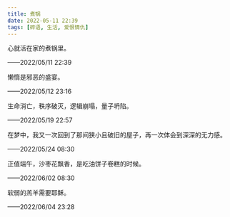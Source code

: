 ```yaml
---
title: 煮锅
date: 2022-05-11 22:39
tags: [碎语, 生活, 爱恨情仇]
---
```


心就活在家的煮锅里。

——2022/05/11 22:39

懒惰是邪恶的盛宴。

——2022/05/12 23:16

生命消亡，秩序破灭，逻辑崩塌，量子坍陷。

——2022/05/19 22:57

在梦中，我又一次回到了那间狭小且破旧的屋子，再一次体会到深深的无力感。

——2022/05/24 08:30

正值端午，沙枣花飘香，是吃油饼子卷糕的时候。

——2022/06/02 08:30

软弱的羔羊需要耶稣。

——2022/06/04 23:28
